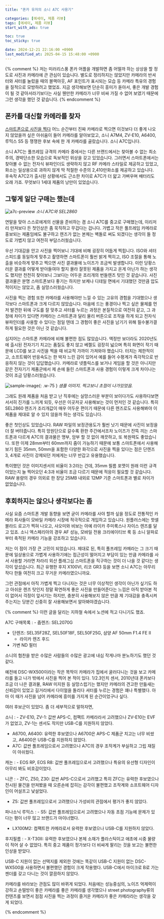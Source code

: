 ```yaml
---
title: "폰카 유저의 소니 A7C 사용기"

categories: [에세이, 제품 리뷰]
tags: [에세이, 제품 리뷰]
start_with_ads: true

toc: true
toc_sticky: true

date: 2024-12-21 22:16:00 +0900
last_modified_at: 2025-04-15 15:48:00 +0900
---
```


{% comment %}
저는 미러리스풍 폰카 어플을 개발하면 좀 어떨까 하는 상상을 할 정도로 사진과 카메라에 큰 관심이 있습니다. 별도로 정리하지는 않았지만 카메라의 반셔터와 셔터를 눌렀을 때의 블랙아웃, AF 포인트가 표시되는 모습 등 카메라 특유의 경험을 질적으로 모방하려고 했었죠. 지금 생각해보면 단순히 흥미가 돋아서, 좋은 개발 경험이 될 것 같아서라기보다는 사실 웬만한 카메라가 너무 비싸 가질 수 없어 보였기 때문에 그런 생각을 했던 것 같습니다.
{% endcomment %}

## **폰카를 대신할 카메라를 찾자**

[스마트폰으로 사진을 찍다](https://hyngng.github.io/posts/photos-of-gyemyo/) 어느 순간부터 진짜 카메라로 찍으면 이것보다 더 좋게 나오지 않았을까 싶은 아쉬움이 들어 카메라를 알아보았고, 소니 A7M4, ZV-E10, A6400, 루믹스 S5 등 쟁쟁한 후보 속에 한 개 카메라를 골랐습니다. 소니 A7C입니다.

소니 A7C는 풀프레임 규격의 카메라 중에서는 다른 브랜드에서는 찾아볼 수 없는 최소주의, 경박단소한 모습으로 독보적인 위상을 갖고 있었습니다. 그러면서 스마트폰에서는 찾아볼 수 없는 전자식 뷰파인더도 생략하지 않고 RF 카메라 스타일로 제공하고 있었고, 화소는 일상용으로 과하지 않게 딱 적절한 수준의 2,410만화소를 제공하고 있습니다. 후속작 A7C2가 출시된 상황에서도 근소한 차이로 A7C가 더 얇고 가벼우며 배터리도 오래 가죠. 무엇보다 1세대 제품의 낭만이 있었습니다.

## **그렇게 일단 구매는 했는데**

![a7c-preview](/2024-12-20-buying-a-camera/a7c-preview.webp)
_소니 A7C와 SEL2860_

연말을 맞아 스스로에게의 선물을 준비하는 겸 소니 A7C를 중고로 구매했는데, 이리저리 만져보다 든 첫인상은 좀 묵직하고 무겁다는 겁니다. 가볍고 작은 풀프레임 카메라로 홍보되는 제품임에도 불구하고 렌즈가 없는 본체는 벽돌로 써도 되겠다는 생각이 들 정도로 가볍지 않고 여전히 부담스러웠습니다.

우선 기대감을 안고 사진을 찍어보니 기대에 비해 굉장히 어둡게 찍힙니다. ISO와 셔터스피드를 동일하게 맞추고 촬영하면 스마트폰이 훨씬 밝게 찍히고, ISO 조절을 통해 노출을 비슷하게 맞추고 찍으면 사진 결과물에 노이즈가 조금씩 발생합니다. 이런 당황스러운 결과를 어떻게 받아들여야 할지 몰라 잘못된 제품을 가지고 온게 아닌가 하는 생각도 했지만 천천히 찾아보니 그보다는 어두운 조리개의 번들렌즈 탓인 것 같습니다. 사진 결과물은 분명 스마트폰보다 좋기는 하지만 보케나 디테일 면에서 기대했던 것만큼 압도적이지는 않았고, 좀 실망스러웠습니다.

사진을 찍는 경험 또한 카메라를 사용해야만 느낄 수 있는 고유의 경험을 기대했으나 생각보다 스마트폰과 크게 다르지 않았습니다. 마음에 드는 풍경이나 찍고 싶은 물체를 먼저 발견한 뒤에 구도를 잘 맞추고 셔터를 누르는 과정은 본질적으로 여전히 같고, 그 과정에 차이가 있다면 카메라는 스마트폰과 달리 물리 버튼으로 조작을 하게 되고 전자식 뷰파인더를 사용할 수 있다는 점일 텐데 그 경험이 좋은 사진을 남기기 위해 필수불가결하게 필요한 것은 아닌 것 같습니다.

심지어는 스마트폰 카메라에 비해 불편한 점도 많았습니다. 액정만 보더라도 2020년도에 출시된 전자기기 치고는 품질도 좋지 않고 베젤도 굉장히 넓으며 특히 화면이 작기 때문에 LCD를 보고 사진을 찍을 때 비교적 가까이 가져와야 했습니다. 터치는 제한적이고, 소프트웨어 반응속도는 한 박자 느린 감이 있어서 예를 들어 수평계가 즉각적으로 반응하지 않는 것이 답답했습니다. 카메라로 넷플릭스를 보거나 게임을 할 것은 아니지만 같은 전자기기 제품군에서 제 손에 들린 스마트폰과 사용 경험이 이렇게 크게 차이나는 것이 조금 당황스러웠습니다.

![sample-image](/2024-12-20-buying-a-camera/sample-image.webp){: .w-75 }
_샘플 이미지. 찍고보니 초점이 나가있었음._

그래도 원래 제품을 처음 받고 난 직후에는 실망스러운 부분이 보이다가도 사용하다보면 서서히 진가를 느끼게 되듯, 우선은 이곳저곳 사용해보는 것이 먼저인 것 같습니다. 특히 SEL2860 렌즈가 조리개값이 매우 어두운 편이기 때문에 다른 렌즈로도 사용해봐야 이 제품을 제대로 알 수 있지 않을까 하는 생각도 있습니다.

좋은 첫인상도 있었습니다. RAW 파일의 보정관용도가 훨씬 낫기 때문에 사진이 보정을 더 잘 버텨줍니다. 특히 망원단으로 갈수록 환한 주간에서조차 노이즈가 잔뜩 끼는 스마트폰과 다르게 A7C의 결과물은 명부, 암부 할 것 없이 깨끗하고, 또 복원력도 좋았습니다. 또한 이제 28mm부터 60mm까지 줌이 가능하기 때문에 보통 스마트폰에서 사용해보기 힘든 35mm, 50mm을 포함한 다양한 화각으로 사진을 찍을 있다는 점은 단렌즈 3, 4개로 사진이 강제되던 저에게는 너무 반갑고 유용했습니다.

특이했던 것은 이미지센서의 비율이 3:2라는 건데, 35mm 필름 포맷이 원래 이런 규격이었는지 늘 찍어오던 4:3과 비율이 조금 다르기 때문에 적응이 필요할 것 같습니다. RAW 용량의 경우 의외로 한 장당 25MB 내외로 12MP 기준 스마트폰과 별로 차이가 없었습니다.

## **후회하지는 않으나 생각보다는 좀**

사실 요즘 스마트폰 개발 동향을 보면 굳이 카메라를 사야 할까 싶을 정도로 전통적인 카메라 회사들이 모바일 카메라 시장에 적극적으로 개입하고 있습니다. 원플러스에는 핫셀블라드 로고가 찍혀 나오고, 샤오미와 비보는 아예 라이카 주미룩스나 자이스 렌즈를 달고 있죠. 소니 엑스페리아의 경우 AF 성능, 모바일 전용 크리에이티브 룩 등 소니 알파로부터 축적된 카메라 기능을 강조하고 있습니다.

저는 이 점이 가장 큰 고민이 되었습니다. 제대로 된, 특히 풀프레임 카메라는 그 크기 때문에 일상용으로 가볍게 사용하기에는 접근성이 떨어지고 부담이 있는 만큼 카메라를 사서 사용할 거라면 차라리 외산 플래그십 스마트폰을 직구하는 것이 더 나을 것 같다는 생각이 앞섰습니다. 최근 유행한 후지 X100VI, 리코 GR3 등을 보면 소니 A7C는 아무리 작다 한들 여전히 크고 무거운 카메라였으니까요.

그런 관점에서 아직 가볍게 찍고 다니자는 것은 너무 이상적인 생각이 아닌가 싶기도 하고 아쉬운 렌즈 탓인지 정말 확연하게 좋은 사진을 만들어준다는 느낌은 아직 받아본 적이 없어서 걱정이 앞서기는 하지만, 충분히 사용해보지 않은 만큼 제 기대감을 충족시켜주는지는 당분간 신중히 잘 사용해보면서 알아봐야겠습니다.

{% comment %}
이런 글을 달리는 지하철 속에서 노션에 적고 다니기도 했죠.

A7C 구매목록
: - 줌렌즈: SEL2070G
- 단렌즈: SEL35F28Z, SEL50F18F, SEL50F25G, 삼양 AF 50mm F1.4 FE II
    - 라이카 렌즈 후드
- 가변 ND 필터

소니의 협찬을 받은 수많은 사람들의 수많은 광고에 내심 작게나마 분노하기도 했던 것 같다.

예전에 DSC-WX500이라는 작은 똑딱이 카메라가 집에서 굴러다니는 것을 보고 카메라를 들고 나가 밖에서 사진을 찍어 본 적이 있다. 1/2.3인치 센서, 2010년대 폰카보다 조금 더 나은 결과물, RAW 미지원 등 실망스럽기는 했지만 카메라의 견고한 만듦새는 신뢰감이 있었고 길거리에서 다이얼을 돌리다 셔터를 누르는 경험은 꽤나 특별했다. 아마 이 때가 사진을 넘어 카메라에 흥미를 가지게 된 순간이었구나 싶다.

여러 후보군이 있었다. 좀 더 세부적으로 말하자면, 

소니
: - ZV-E10, ZV-1: 값싼 APS-C, 컴팩트 카메라라서 고려했으나 ZV-E10는 EVF가 없었고, ZV-1는 센서도 작지만 USB-C를 지원하지 않았다.
- A6700, A6400: 유력한 후보였으나 A6700은 APS-C 제품군 치고는 너무 비쌌고, A6400은 USB-C를 지원하지 않았다.
- A7C: 값싼 풀프레임으로서 고려했으나 A7C의 경우 조작계가 부실하고 그립 재질이 아쉬웠다.

캐논
: - EOS RP, EOS R8: 값싼 풀프레임으로서 고려했으나 특유의 유선형 디자인이 아무리 봐도 비호감이었다.

니콘
: - ZFC, Z50, Z30: 값싼 APS-C으로서 고려했고 특히 ZFC는 유력한 후보였으나 전시된 물건을 만져봤을 때 오른손에 잡히는 감각이 불편했고 조작계와 소프트웨어 디자인이 어설프고 낯설었다.
- Z5: 값싼 풀프레임으로서 고려했으나 가성비의 관점에서 평가가 좋지 않았다.

파나소닉 루믹스
: - S5: 값싼 풀프레임으로서 고려했으나 자동 초점 기능에 문제가 있다는 평이 너무 많고 브랜드가 마이너했다.
- LX100M2: 컴팩트한 카메라로서 유력한 후보였으나 USB-C를 지원하지 않았다.

후지필름
: - X-T30II: 유력한 후보였으나 본체 소재가 플라스틱이고 애초에 시중 물량이 적어 살 수 없었다. 특히 중고 제품이 정가보다 더 비싸게 팔리는 것을 보고는 불편한 인상을 받았다.

USB-C 지원이 없는 선택지를 제외한 것에는 똑같이 USB-C 지원이 없는 DSC-WX500을 사용하면서 불편했던 경험이 크게 작용했다. USB-C에서 마이크로 B로 가는 젠더를 갖고 다니는 것이 깔끔하지 않았다.

카메라를 바라보는 관점도 많이 바뀌게 되었다. 처음에는 성능중심의, 노이즈 억제력이 강하고 손떨방이 좋은 카메라를 좋은 카메라를 생각했으나 street photography류의 컨텐츠를 보면서 점점 사진을 찍는 과정이 즐거운 카메라가 좋은 카메라라는 생각을 갖게 되었다.

{% endcomment %}